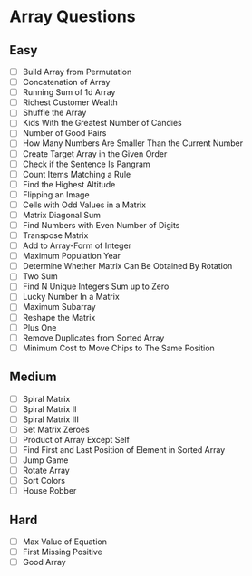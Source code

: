 # Array Questions

## Easy

- [ ] Build Array from Permutation
- [ ] Concatenation of Array
- [ ] Running Sum of 1d Array
- [ ] Richest Customer Wealth
- [ ] Shuffle the Array
- [ ] Kids With the Greatest Number of Candies
- [ ] Number of Good Pairs
- [ ] How Many Numbers Are Smaller Than the Current Number
- [ ] Create Target Array in the Given Order
- [ ] Check if the Sentence Is Pangram
- [ ] Count Items Matching a Rule
- [ ] Find the Highest Altitude
- [ ] Flipping an Image
- [ ] Cells with Odd Values in a Matrix
- [ ] Matrix Diagonal Sum
- [ ] Find Numbers with Even Number of Digits
- [ ] Transpose Matrix
- [ ] Add to Array-Form of Integer
- [ ] Maximum Population Year
- [ ] Determine Whether Matrix Can Be Obtained By Rotation
- [ ] Two Sum
- [ ] Find N Unique Integers Sum up to Zero
- [ ] Lucky Number In a Matrix
- [ ] Maximum Subarray
- [ ] Reshape the Matrix
- [ ] Plus One
- [ ] Remove Duplicates from Sorted Array
- [ ] Minimum Cost to Move Chips to The Same Position

## Medium

- [ ] Spiral Matrix
- [ ] Spiral Matrix II
- [ ] Spiral Matrix III
- [ ] Set Matrix Zeroes
- [ ] Product of Array Except Self
- [ ] Find First and Last Position of Element in Sorted Array
- [ ] Jump Game
- [ ] Rotate Array
- [ ] Sort Colors
- [ ] House Robber

## Hard

- [ ] Max Value of Equation
- [ ] First Missing Positive
- [ ] Good Array
